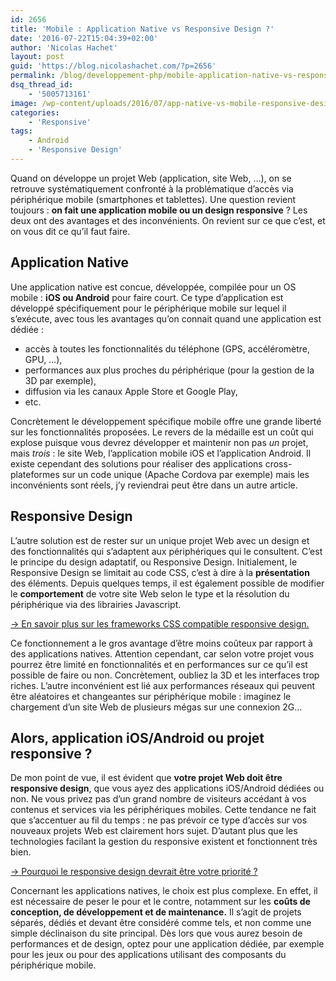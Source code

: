 ```yaml
---
id: 2656
title: 'Mobile : Application Native vs Responsive Design ?'
date: '2016-07-22T15:04:39+02:00'
author: 'Nicolas Hachet'
layout: post
guid: 'https://blog.nicolashachet.com/?p=2656'
permalink: /blog/developpement-php/mobile-application-native-vs-responsive-design/
dsq_thread_id:
    - '5005713161'
image: /wp-content/uploads/2016/07/app-native-vs-mobile-responsive-design-700x356.png
categories:
    - 'Responsive'
tags:
    - Android
    - 'Responsive Design'
---
```


Quand on développe un projet Web (application, site Web, …), on se retrouve systématiquement confronté à la problématique d’accès via périphérique mobile (smartphones et tablettes). Une question revient toujours : **on fait une application mobile ou un design responsive** ? Les deux ont des avantages et des inconvénients. On revient sur ce que c’est, et on vous dit ce qu’il faut faire.

## Application Native

Une application native est concue, développée, compilée pour un OS mobile : **iOS ou Android** pour faire court. Ce type d’application est développé spécifiquement pour le périphérique mobile sur lequel il s’exécute, avec tous les avantages qu’on connait quand une application est dédiée :

- accès à toutes les fonctionnalités du téléphone (GPS, accéléromètre, GPU, …),
- performances aux plus proches du périphérique (pour la gestion de la 3D par exemple),
- diffusion via les canaux Apple Store et Google Play,
- etc.

Concrètement le développement spécifique mobile offre une grande liberté sur les fonctionnalités proposées. Le revers de la médaille est un coût qui explose puisque vous devrez développer et maintenir non pas *un* projet, mais *trois* : le site Web, l’application mobile iOS et l’application Android. Il existe cependant des solutions pour réaliser des applications cross-plateformes sur un code unique (Apache Cordova par exemple) mais les inconvénients sont réels, j’y reviendrai peut être dans un autre article.

## Responsive Design

L’autre solution est de rester sur un unique projet Web avec un design et des fonctionnalités qui s’adaptent aux périphériques qui le consultent. C’est le principe du design adaptatif, ou Responsive Design. Initialement, le Responsive Design se limitait au code CSS, c’est à dire à la **présentation** des éléments. Depuis quelques temps, il est également possible de modifier le **comportement** de votre site Web selon le type et la résolution du périphérique via des librairies Javascript.

[→ En savoir plus sur les frameworks CSS compatible responsive design.](https://www.nicolashachet.com/blog/ergonomie-design/les-frameworks-css-responsive-design/)

Ce fonctionnement a le gros avantage d’être moins coûteux par rapport à des applications natives. Attention cependant, car selon votre projet vous pourrez être limité en fonctionnalités et en performances sur ce qu’il est possible de faire ou non. Concrètement, oubliez la 3D et les interfaces trop riches. L’autre inconvénient est lié aux performances réseaux qui peuvent être aléatoires et changeantes sur périphérique mobile : imaginez le chargement d’un site Web de plusieurs mégas sur une connexion 2G…

## Alors, application iOS/Android ou projet responsive ?

De mon point de vue, il est évident que **votre projet Web doit être responsive design**, que vous ayez des applications iOS/Android dédiées ou non. Ne vous privez pas d’un grand nombre de visiteurs accédant à vos contenus et services via les périphériques mobiles. Cette tendance ne fait que s’accentuer au fil du temps : ne pas prévoir ce type d’accès sur vos nouveaux projets Web est clairement hors sujet. D’autant plus que les technologies facilant la gestion du responsive existent et fonctionnent très bien.

[→ Pourquoi le responsive design devrait être votre priorité ?](https://www.nicolashachet.com/blog/ergonomie-design/projet-web-pourquoi-le-responsive-design-devrait-etre-votre-priorite/)

Concernant les applications natives, le choix est plus complexe. En effet, il est nécessaire de peser le pour et le contre, notamment sur les **coûts de conception, de développement et de maintenance.** Il s’agit de projets séparés, dédiés et devant être considéré comme tels, et non comme une simple déclinaison du site principal. Dès lors que vous aurez besoin de performances et de design, optez pour une application dédiée, par exemple pour les jeux ou pour des applications utilisant des composants du périphérique mobile.
